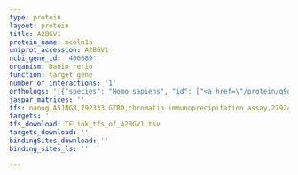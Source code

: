 ```yaml
---
type: protein
layout: protein
title: A2BGV1
protein_name: mcoln1a
uniprot_accession: A2BGV1
ncbi_gene_id: '406689'
organism: Danio rerio
function: target gene
number_of_interactions: '1'
orthologs: '[{"species": "Homo sapiens", "id": ["<a href=\"/protein/q9gzu1\">Q9GZU1</a>"]}, {"species": "Mus musculus", "id": ["<a href=\"/protein/q99j21\">Q99J21</a>"]}, {"species": "Rattus norvegicus", "id": ["<a href=\"/protein/d3zrf9\">D3ZRF9</a>"]}, {"species": "Drosophila melanogaster", "id": ["Q9VW35"]}, {"species": "Caenorhabditis elegans", "id": ["<a href=\"/protein/q8t666\">Q8T666</a>"]}]'
jaspar_matrices: ''
tfs: nanog,A5JNG8,792333,GTRD,chromatin immunoprecipitation assay,27924024%5Buid%5D,No
targets: ''
tfs_download: TFLink_tfs_of_A2BGV1.tsv
targets_download: ''
bindingSites_download: ''
binding_sites_ls: ''

---
```

